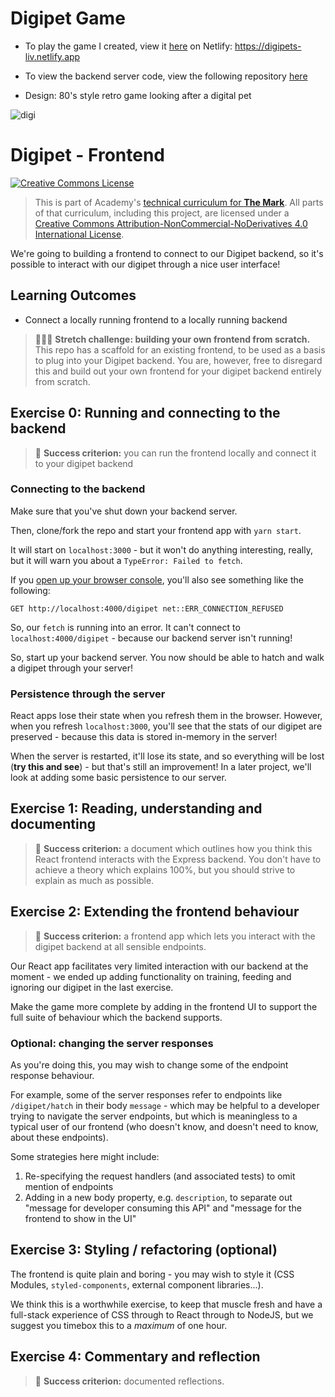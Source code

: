 # Digipet Game
- To play the game I created, view it [here](https://digipets-liv.netlify.app) on Netlify: https://digipets-liv.netlify.app

- To view the backend server code, view the following repository [here](https://github.com/livrbecca/mark-nodejs-proj--digipet-backend)

- Design: 80's style retro game looking after a digital pet

![digi](https://user-images.githubusercontent.com/69110329/131264575-8f93d281-9f3c-4905-baa3-0f0faaaf13f0.gif)


# Digipet - Frontend

<a rel="license" href="http://creativecommons.org/licenses/by-nc-nd/4.0/"><img alt="Creative Commons License" style="border-width:0" src="https://i.creativecommons.org/l/by-nc-nd/4.0/88x31.png" /></a>

> This is part of Academy's [technical curriculum for **The Mark**](https://github.com/WeAreAcademy/curriculum-mark). All parts of that curriculum, including this project, are licensed under a <a rel="license" href="http://creativecommons.org/licenses/by-nc-nd/4.0/">Creative Commons Attribution-NonCommercial-NoDerivatives 4.0 International License</a>.

We're going to building a frontend to connect to our Digipet backend, so it's possible to interact with our digipet through a nice user interface!

## Learning Outcomes

- Connect a locally running frontend to a locally running backend

> 🏋🏾‍♀️ **Stretch challenge: building your own frontend from scratch.** This repo has a scaffold for an existing frontend, to be used as a basis to plug into your Digipet backend. You are, however, free to disregard this and build out your own frontend for your digipet backend entirely from scratch.

## Exercise 0: Running and connecting to the backend

> 🎯 **Success criterion:** you can run the frontend locally and connect it to your digipet backend

### Connecting to the backend

Make sure that you've shut down your backend server.

Then, clone/fork the repo and start your frontend app with `yarn start`.

It will start on `localhost:3000` - but it won't do anything interesting, really, but it will warn you about a `TypeError: Failed to fetch`.

If you [open up your browser console](https://developers.google.com/web/tools/chrome-devtools/open), you'll also see something like the following:

```
GET http://localhost:4000/digipet net::ERR_CONNECTION_REFUSED
```

So, our `fetch` is running into an error. It can't connect to `localhost:4000/digipet` - because our backend server isn't running!

So, start up your backend server. You now should be able to hatch and walk a digipet through your server!

### Persistence through the server

React apps lose their state when you refresh them in the browser. However, when you refresh `localhost:3000`, you'll see that the stats of our digipet are preserved - because this data is stored in-memory in the server!

When the server is restarted, it'll lose its state, and so everything will be lost (**try this and see**) - but that's still an improvement! In a later project, we'll look at adding some basic persistence to our server.

## Exercise 1: Reading, understanding and documenting

> 🎯 **Success criterion:** a document which outlines how you think this React frontend interacts with the Express backend. You don't have to achieve a theory which explains 100%, but you should strive to explain as much as possible.

## Exercise 2: Extending the frontend behaviour

> 🎯 **Success criterion:** a frontend app which lets you interact with the digipet backend at all sensible endpoints.

Our React app facilitates very limited interaction with our backend at the moment - we ended up adding functionality on training, feeding and ignoring our digipet in the last exercise.

Make the game more complete by adding in the frontend UI to support the full suite of behaviour which the backend supports.

### Optional: changing the server responses

As you're doing this, you may wish to change some of the endpoint response behaviour.

For example, some of the server responses refer to endpoints like `/digipet/hatch` in their body `message` - which may be helpful to a developer trying to navigate the server endpoints, but which is meaningless to a typical user of our frontend (who doesn't know, and doesn't need to know, about these endpoints).

Some strategies here might include:

1. Re-specifying the request handlers (and associated tests) to omit mention of endpoints
2. Adding in a new body property, e.g. `description`, to separate out "message for developer consuming this API" and "message for the frontend to show in the UI"

## Exercise 3: Styling / refactoring (optional)

The frontend is quite plain and boring - you may wish to style it (CSS Modules, `styled-components`, external component libraries...).

We think this is a worthwhile exercise, to keep that muscle fresh and have a full-stack experience of CSS through to React through to NodeJS, but we suggest you timebox this to a _maximum_ of one hour.

## Exercise 4: Commentary and reflection

> 🎯 **Success criterion:** documented reflections.
